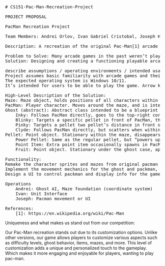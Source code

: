 <pre>
# CS151-Pac-Man-Recreation-Project

PROJECT PROPOSAL

PacMan Recreation Project 

Team Members: Andrei Orlov, Ivan Gabriel Cristobal, Joseph Hawkins

Description: A recreation of the original Pac-Man[1] arcade game

Problem to Solve: Many arcade games in the past weren’t playable on modern devices, since they were only used in arcades.
Solution: Designing and creating a functioning playable arcade game, so that a user wouldn’t have to seek out an arcade to play an old arcade game.

describe assumptions / operating environments / intended usage:
Project assumes basic familiarity with arcade games and their basic mechanics.
The expected operating system is Windows 10/11.
It’s intended for users to be able to play the game. Arrow keys are used for movement control, and no other controls are required.

High-Level Description of the Solution:
Maze: Maze object, holds positions of all characters within the maze. Controls events within the maze, mostly regarding a “game clear” state and the timed release of ghosts from the center “jail”.
PacMan: Player character. Moves around the maze, and is intended to collect all pellets and avoid ghosts.
Ghost (abstract): Abstract class intended to be a blueprint for unique ghost ai
	Inky: Follows PacMan directly, goes to the top-right corner when scattering.
	Blinky: Targets a specific pellet in front of PacMan, the pellet is double the distance from Inky to Pinky’s target, from PacMan. Moves to the bottom-right corner when scattering.
	Pinky: Targets a pellet two pellet’s distance in front of PacMan. Moves to the top-left corner when scattering.
	Clyde: Follows PacMan directly, but scatters when within an 8-pellet radius. Scatters to bottom-left corner.
Pellet: Point object. Stationary within the maze, disappears upon contact with PacMan. All of them must be collected before the game is complete.
	Power Pellet: Same as the regular pellet, but “powers up” PacMan when collected. Ghosts are slowed, scatter AI is activated, and PacMan gains the ability to eat ghosts for 10 seconds.
	Point Item: Extra point item occasionally spawns in PacMan’s starting position, which gives some extra points when collected. Not necessary for a game clear.
	Fruit: Point object. Stationary under the ghost case, appears once every few minutes, disappears upon contact with Pac-Man. Optional.

Functionality:
Remake the character sprites and mazes from original pacman
Implement the movement mechanics for the ghost and packman, so they can collide , and path find
Design a UI to control packman and display info for the game

Operations
	Andrei: Ghost AI, Maze foundation (coordinate system)
	Ivan: Unit Interface
	Joseph: Pacman movement or UI

References:
	[1]: https://en.wikipedia.org/wiki/Pac-Man
</pre>


Uniqueness and what makes us stand out from our competition:

Our Pac-Man recreation stands out due to its customization options. Unlike other versions, our game allows players to customize various aspects such as difficulty levels, ghost behavior, items, mazes, and more. This level of customization adds a unique and personalized touch to the gameplay. Which makes it more engaging and enjoyable for players, wanting to play pac-man. 
